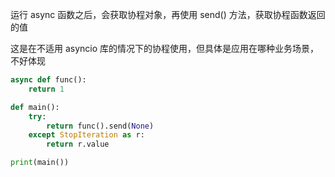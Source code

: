 运行 async 函数之后，会获取协程对象，再使用 send() 方法，获取协程函数返回的值

这是在不适用 asyncio 库的情况下的协程使用，但具体是应用在哪种业务场景，不好体现

``` py
async def func():
    return 1

def main():
    try:
        return func().send(None)
    except StopIteration as r:
        return r.value

print(main())
```